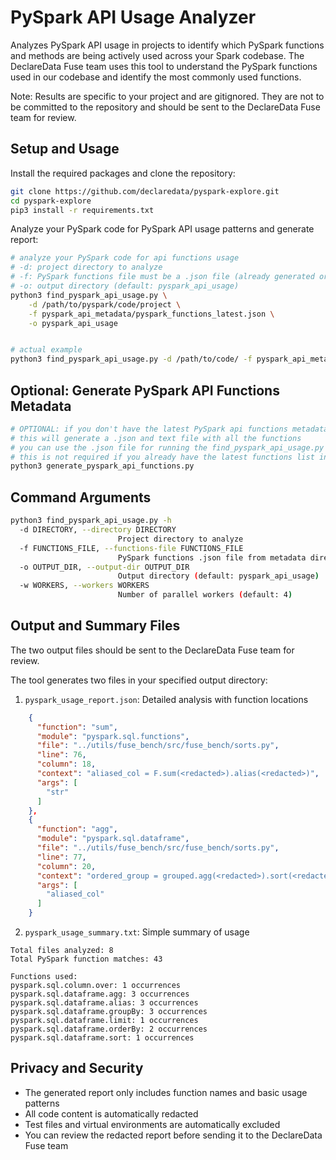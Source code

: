 # PySpark API Usage Analyzer

Analyzes PySpark API usage in projects to identify which PySpark functions and methods are being actively used across your Spark codebase. The DeclareData Fuse team uses this tool to understand the PySpark functions used in our codebase and identify the most commonly used functions.

Note: Results are specific to your project and are gitignored. They are not to be committed to the repository and should be sent to the DeclareData Fuse team for review.

## Setup and Usage

Install the required packages and clone the repository:
```bash
git clone https://github.com/declaredata/pyspark-explore.git
cd pyspark-explore
pip3 install -r requirements.txt
```

Analyze your PySpark code for PySpark API usage patterns and generate report:
```bash
# analyze your PySpark code for api functions usage
# -d: project directory to analyze
# -f: PySpark functions file must be a .json file (already generated or can be generated using the optional script below)
# -o: output directory (default: pyspark_api_usage)
python3 find_pyspark_api_usage.py \
    -d /path/to/pyspark/code/project \
    -f pyspark_api_metadata/pyspark_functions_latest.json \
    -o pyspark_api_usage


# actual example
python3 find_pyspark_api_usage.py -d /path/to/code/ -f pyspark_api_metadata/pyspark_functions_latest.json
```

## Optional: Generate PySpark API Functions Metadata
```bash
# OPTIONAL: if you don't have the latest PySpark api functions metadata
# this will generate a .json and text file with all the functions
# you can use the .json file for running the find_pyspark_api_usage.py script
# this is not required if you already have the latest functions list in the pyspark_api_metadata directory
python3 generate_pyspark_api_functions.py
```

## Command Arguments

```bash
python3 find_pyspark_api_usage.py -h
  -d DIRECTORY, --directory DIRECTORY
                        Project directory to analyze
  -f FUNCTIONS_FILE, --functions-file FUNCTIONS_FILE
                        PySpark functions .json file from metadata directory (optional previous step)
  -o OUTPUT_DIR, --output-dir OUTPUT_DIR
                        Output directory (default: pyspark_api_usage)
  -w WORKERS, --workers WORKERS
                        Number of parallel workers (default: 4)
```

## Output and Summary Files
The two output files should be sent to the DeclareData Fuse team for review.

The tool generates two files in your specified output directory:

1. `pyspark_usage_report.json`: Detailed analysis with function locations
```json
    {
      "function": "sum",
      "module": "pyspark.sql.functions",
      "file": "../utils/fuse_bench/src/fuse_bench/sorts.py",
      "line": 76,
      "column": 18,
      "context": "aliased_col = F.sum(<redacted>).alias(<redacted>)",
      "args": [
        "str"
      ]
    },
    {
      "function": "agg",
      "module": "pyspark.sql.dataframe",
      "file": "../utils/fuse_bench/src/fuse_bench/sorts.py",
      "line": 77,
      "column": 20,
      "context": "ordered_group = grouped.agg(<redacted>).sort(<redacted>)",
      "args": [
        "aliased_col"
      ]
    }
```

2. `pyspark_usage_summary.txt`: Simple summary of usage
```text
Total files analyzed: 8
Total PySpark function matches: 43

Functions used:
pyspark.sql.column.over: 1 occurrences
pyspark.sql.dataframe.agg: 3 occurrences
pyspark.sql.dataframe.alias: 3 occurrences
pyspark.sql.dataframe.groupBy: 3 occurrences
pyspark.sql.dataframe.limit: 1 occurrences
pyspark.sql.dataframe.orderBy: 2 occurrences
pyspark.sql.dataframe.sort: 1 occurrences
```

## Privacy and Security

- The generated report only includes function names and basic usage patterns
- All code content is automatically redacted
- Test files and virtual environments are automatically excluded
- You can review the redacted report before sending it to the DeclareData Fuse team
